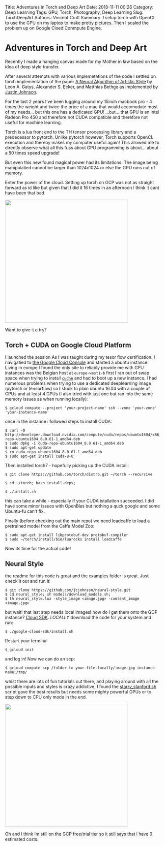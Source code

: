Title: Adventures in Torch	and Deep Art
Date: 2018-11-11 00:26
Category: Deep Learning
Tags: GPU, Torch, Photography, Deep Learning
Slug: TorchDeepArt
Authors: Vincent Croft
Summary: I setup torch with OpenCL to use the GPU on my laptop to make pretty pictures. Then I scaled the problem up on Google Cloed Conmpute Engine.

# Adventures in Torch	and Deep Art
Recently I made a hanging canvas made for my Mother in law based on the idea of deep style transfer.

After several attempts with various implemetations of the code I settled on torch implementation of the paper [A Neural Algorithm of Artistic Style](http://arxiv.org/abs/1508.06576) by Leon A. Gatys, Alexander S. Ecker, and Matthias Bethge as implemented by [Justin Johnson](https://github.com/jcjohnson). 

For the last 2 years I've been lugging around my 15inch macbook pro - 4 times the weight and twice the price of a mac that would accomodate most of my needs... but this one has a dedicated GPU! ...but... that GPU is an intel Radeon Pro 450 and therefore not CUDA compatible and therefore not useful for machine learning.

Torch is a lua front end to the TH tensor processing library and a predecessor to pytorch. Unlike pytorch however, Torch supports OpenCL execution and thereby makes my computer useful again! This allowed me to directly observe what all this fuss about GPU programming is about... about a 50 times speed upgrade! 

But even this new found magical power had its limitations. The image being manipulatied cannot be larger than 1024x1024 or else the GPU runs out of memory.

Enter the power of the cloud. Setting up torch on GCP was not as straight forward as id like but given that I did it 16 times in an afternoon I think it cant have been that bad.

<img src="https://raw.githubusercontent.com/vincecr0ft/vincecr0ft.github.io/source/content/images/montbug.png" height="400px">

Want to give it a try?
## Torch + CUDA on Google Cloud Platform


I launched the session As I was taught during my tesor flow certification. I navigatied to [the Google Cloud Console](https://console.cloud.google.com) and started a ubuntu instance. Living in europe I found the only site to reliably provide me with GPU instances was the Belgian host at `europe-west1-b` first I ran out of swap space when trying to install [`cudnn`](https://developer.nvidia.com/cudnn) and had to boot up a new instance. I had numerous problems when trying to use a dedicated deeplearning image (pytorch or tensorflow) so I stuck to plain ubuntu 16.04 with a couple of CPUs and at least 4 GPUs (I also tried with just one but ran into the same memory issues as when running locally):

```
$ gcloud compute --project 'your-project-name' ssh --zone 'your-zone' 'your-instance-name'
```

once in the instance i followed steps to install CUDA:

```
$ curl -O http://developer.download.nvidia.com/compute/cuda/repos/ubuntu1604/x86_64/cuda-repo-ubuntu1604_8.0.61-1_amd64.deb
$ sudo dpkg -i cuda-repo-ubuntu1604_8.0.61-1_amd64.deb
$ sudo apt-get update
$ rm cuda-repo-ubuntu1604_8.0.61-1_amd64.deb
$ sudo apt-get install cuda-8-0
```

Then installed torch7 - hopefully picking up the CUDA install:

```
$ git clone https://github.com/torch/distro.git ~/torch --recursive

$ cd ~/torch; bash install-deps;

$ ./install.sh
```

this can take a while - especially if your CUDA istallation succeeded. I did have some minor issues with OpenBlas but nothing a quck google and some Ubuntu-fu can't fix.

Finally (before checking out the main repo) we need loadcaffe to load a pretrained model from the Caffe Model Zoo:

```
$ sudo apt-get install libprotobuf-dev protobuf-compiler
$ sudo ~/torch/install/bin/luarocks install loadcaffe
``` 

Now its time for the actual code!

## Neural Style

the readme for this code is great and the examples folder is great. Just check it out and run it!

```
$ git clone https://github.com/jcjohnson/neural-style.git
$ cd neural_style; sh models/download_models.sh;
$ th neural_style.lua -style_image <image.jpg> -content_image <image.jpg>
```

but wait! that last step needs local images! how do I get them onto the GCP instance? [Cloud SDK](https://cloud.google.com/sdk/). *LOCALLY* download the code for your system and run:

```
$ ./google-cloud-sdk/install.sh
```
Restart your terminal

```
$ gcloud init

```
and log in! Now we can do an scp:

```
$ gcloud compute scp /folder-to-your-file-locally/image.jpg instance-name:/tmp/
```

whist there are lots of fun tutorials out there, and playing around with all the possible inputs and styles is crazy addictive, I found the [starry_stanford.sh](https://github.com/jcjohnson/neural-style/blob/master/examples/multigpu_scripts/starry_stanford.sh) script gave the best results but needs some mighty powerful GPUs or to step down to CPU only mode in the end.

<img src="https://raw.githubusercontent.com/vincecr0ft/vincecr0ft.github.io/source/content/images/montbug.png" height="400px">

Oh and I think Im still on the GCP free/trial tier so it still says that I have 0 estimated costs.